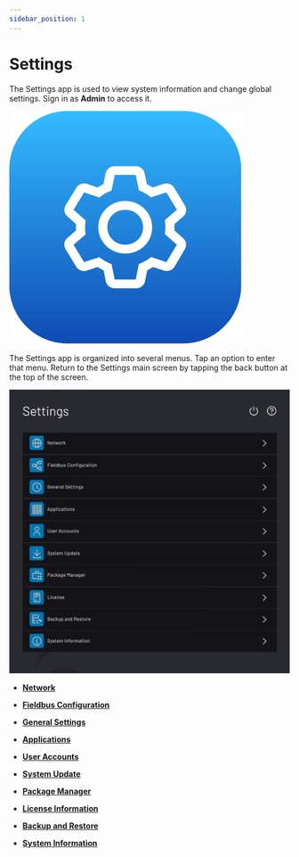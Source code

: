 ```yaml
---
sidebar_position: 1
---
```


# Settings

The Settings app is used to view system information and change global settings. Sign in as **Admin** to access it.

![](../Images/Settings/Settings-Icon.png)

The Settings app is organized into several menus. Tap an option to enter that menu. Return to the Settings main screen by tapping the back button at the top of the screen.

![](../Images/Settings/Home.png)

-   **[Network](../Settings/Network.md)**  

-   **[Fieldbus Configuration](../Settings/FieldbusConfiguration.md)**  

-   **[General Settings](../Settings/GeneralSettings.md)**  

-   **[Applications](../Settings/Applications.md)**  

-   **[User Accounts](../Settings/UserAccounts.md)**  

-   **[System Update](../Settings/SystemUpdate.md)**  

-   **[Package Manager](../Settings/PackageManager.md)**  

-   **[License Information](../Settings/LicenseInfo.md)**  

-   **[Backup and Restore](../Settings/BackupAndRestore.md)**  

-   **[System Information](../Settings/SystemInfo.md)**  


